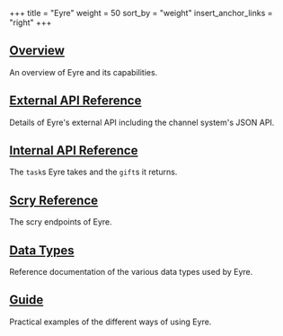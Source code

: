 +++
title = "Eyre"
weight = 50
sort_by = "weight"
insert_anchor_links = "right"
+++

## [Overview](/reference/arvo/eyre/eyre)

An overview of Eyre and its capabilities.

## [External API Reference](/reference/arvo/eyre/external-api-ref)

Details of Eyre's external API including the channel system's JSON API.

## [Internal API Reference](/reference/arvo/eyre/tasks)

The `task`s Eyre takes and the `gift`s it returns.

## [Scry Reference](/reference/arvo/eyre/scry)

The scry endpoints of Eyre.

## [Data Types](/reference/arvo/eyre/data-types)

Reference documentation of the various data types used by Eyre.

## [Guide](/reference/arvo/eyre/guide)

Practical examples of the different ways of using Eyre.
